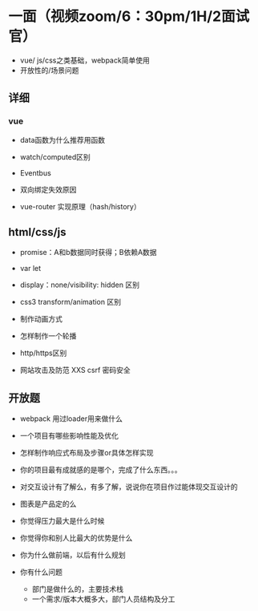 # 一面（视频zoom/6：30pm/1H/2面试官）

+ vue/ js/css之类基础，webpack简单使用
+ 开放性的/场景问题

## 详细

### vue

+ data函数为什么推荐用函数

+ watch/computed区别

+ Eventbus

+ 双向绑定失效原因

+ vue-router 实现原理（hash/history）

## html/css/js

+ promise：A和b数据同时获得；B依赖A数据

+ var let

+ display：none/visibility: hidden 区别

+ css3 transform/animation 区别

+ 制作动画方式

+ 怎样制作一个轮播

+ http/https区别

+ 网站攻击及防范 XXS csrf 密码安全

## 开放题

+ webpack 用过loader用来做什么

+ 一个项目有哪些影响性能及优化

+ 怎样制作响应式布局及步骤or具体怎样实现

+ 你的项目最有成就感的是哪个，完成了什么东西。。。

+ 对交互设计有了解么，有多了解，说说你在项目作过能体现交互设计的

+ 图表是产品定的么

+ 你觉得压力最大是什么时候

+ 你觉得你和别人比最大的优势是什么

+ 你为什么做前端，以后有什么规划

+ 你有什么问题
  + 部门是做什么的，主要技术栈
  + 一个需求/版本大概多大，部门人员结构及分工